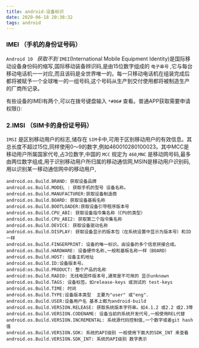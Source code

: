 ```yaml
---
title: android-设备标识
date: 2020-06-18 20:38:32
tags: android
---
```

### IMEI （手机的身份证号码）
`Android 10 ` *获取不到*
`IMEI`(International Mobile Equipment Identity)是国际移动设备身份码的缩写,国际移动装备辨识码,是由15位数字组成的 `电子串号` ,它与每台移动电话机一一对应,而且该码是全世界唯一的。每一只移动电话机在组装完成后都将被赋予一个全球唯一的一组号码,这个号码从生产到交付使用都将被制造生产的厂商所记录。

有些设备的IMEI有两个,可以在拨号键盘输入 `*#06#` 查看。普通APP获取需要申请权限(): 

### 2.IMSI （SIM卡的身份证号码）
`IMSI` 是区别移动用户的标志,储存在 `SIM`卡中,可用于区别移动用户的有效信息。其总长度不超过15位,同样使用0～9的数字,例如460010280100023。其中MCC是移动用户所属国家代号,占3位数字,中国的 `MCC` 规定为 `460`,`MNC` 是移动网号码,最多由两位数字组成,用于识别移动用户所归属的移动通信网,MSIN是移动用户识别码,用以识别某一移动通信网中的移动用户,

```
android.os.Build.BRAND: 获取设备品牌
android.os.Build.MODEL : 获取手机的型号 设备名称。
android.os.Build.MANUFACTURER:获取设备制造商
android.os.Build.BOARD: 获取设备基板名称
android.os.Build.BOOTLOADER:获取设备引导程序版本号
android.os.Build.CPU_ABI: 获取设备指令集名称（CPU的类型）
android.os.Build.CPU_ABI2: 获取第二个指令集名称
android.os.Build.DEVICE: 获取设备驱动名称
android.os.Build.DISPLAY: 获取设备显示的版本包（在系统设置中显示为版本号）和ID一样
android.os.Build.FINGERPRINT: 设备的唯一标识。由设备的多个信息拼接合成。
android.os.Build.HARDWARE: 设备硬件名称,一般和基板名称一样（BOARD）
android.os.Build.HOST: 设备主机地址
android.os.Build.ID:设备版本号。
android:os.Build.PRODUCT: 整个产品的名称
android:os.Build.RADIO: 无线电固件版本号,通常是不可用的 显示unknown
android.os.Build.TAGS: 设备标签。如release-keys 或测试的 test-keys 
android.os.Build.TIME: 时间
android.os.Build.TYPE:设备版本类型  主要为"user" 或"eng".
android.os.Build.USER:设备用户名 基本上都为android-build
android.os.Build.VERSION.RELEASE: 获取系统版本字符串。如4.1.2 或2.2 或2.3等
android.os.Build.VERSION.CODENAME: 设备当前的系统开发代号,一般使用REL代替
android.os.Build.VERSION.INCREMENTAL: 系统源代码控制值,一个数字或者git hash值
android.os.Build.VERSION.SDK: 系统的API级别 一般使用下面大的SDK_INT 来查看
android.os.Build.VERSION.SDK_INT: 系统的API级别 数字表示
```